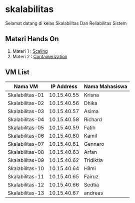 # skalabilitas

Selamat datang di kelas Skalabilitas Dan Reliabilitas Sistem

## Materi Hands On 
1. Materi 1 : [Scaling](/load-balancing)
2. Materi 2 : [Containerization](/docker)

## VM List

| Nama VM         | IP Address  | Nama Mahasiswa |
| ----------------|-------------|------|
| Skalabilitas-01 | 10.15.40.55 | Krisna |
| Skalabilitas-02 | 10.15.40.56 | Dhika |
| Skalabilitas-03 | 10.15.40.57 | Asima |
| Skalabilitas-04 | 10.15.40.58 | Richard |
| Skalabilitas-05 | 10.15.40.59 | Fatih |
| Skalabilitas-06 | 10.15.40.60 | Kamil |
| Skalabilitas-07 | 10.15.40.61 | Gennaro |
| Skalabilitas-08 | 10.15.40.63 | Arfan |
| Skalabilitas-09 | 10.15.40.62 | Tridiktia |
| Skalabilitas-10 | 10.15.40.64 | Hilmi |
| Skalabilitas-11 | 10.15.40.65 | Fairuz |
| Skalabilitas-12 | 10.15.40.66 | Sedtia |
| Skalabilitas-13 | 10.15.40.67 | andreas |
